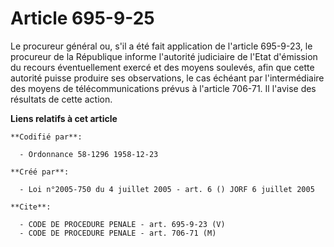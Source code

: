 # Article 695-9-25

Le procureur général ou, s'il a été fait application de l'article 695-9-23, le procureur de la République informe l'autorité
judiciaire de l'Etat d'émission du recours éventuellement exercé et des moyens soulevés, afin que cette autorité puisse
produire ses observations, le cas échéant par l'intermédiaire des moyens de télécommunications prévus à l'article 706-71. Il
l'avise des résultats de cette action.

**Liens relatifs à cet article**

	**Codifié par**:

	  - Ordonnance 58-1296 1958-12-23

	**Créé par**:

	  - Loi n°2005-750 du 4 juillet 2005 - art. 6 () JORF 6 juillet 2005

	**Cite**:

	  - CODE DE PROCEDURE PENALE - art. 695-9-23 (V)
	  - CODE DE PROCEDURE PENALE - art. 706-71 (M)
